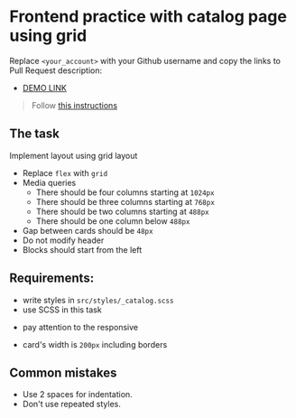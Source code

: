 # Frontend practice with catalog page using grid
Replace `<your_account>` with your Github username and copy the links to Pull Request description:
- [DEMO LINK](https://<your_account>.github.io/layout_catalog_grid/)

> Follow [this instructions](https://github.com/mate-academy/layout_task-guideline#how-to-solve-the-layout-tasks-on-github)

## The task
Implement layout using grid layout

+ Replace `flex` with `grid`
+ Media queries
  + There should be four columns starting at `1024px`
  + There should be three columns starting at `768px`
  + There should be two columns starting at `488px`
  + There should be one column below `488px`
+ Gap between cards should be `48px`
+ Do not modify header
+ Blocks should start from the left


## Requirements:
+ write styles in `src/styles/_catalog.scss`
+ use SCSS in this task
- pay attention to the responsive
+ card's width is `200px` including borders

## Common mistakes
+ Use 2 spaces for indentation.
+ Don't use repeated styles.
